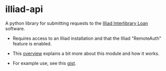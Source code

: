 illiad-api
==========

A python library for submitting requests to the [Illiad Interlibrary Loan](http://www.atlas-sys.com/illiad/) software.

 * Requires access to an Illiad installation and that the Illiad "RemoteAuth" feature is enabled.  

 * This [overview](http://lawlesst.github.com/notebook/illiad-api.html) explains a bit more about this module and how it works.  

 * For example use, see this [gist](https://gist.github.com/4422229).  
